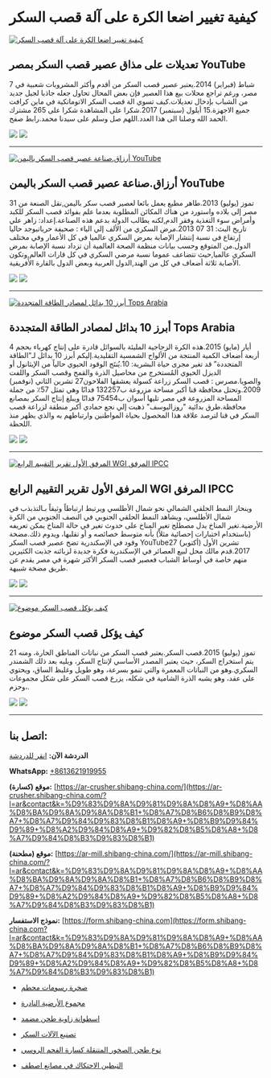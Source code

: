 # كيفية تغيير اضعا الكرة على آلة قصب السكر

<a href="https://swt.shibang-china.com/?l=ar&img&k=%D9%83%D9%8A%D9%81%D9%8A%D8%A9+%D8%AA%D8%BA%D9%8A%D9%8A%D8%B1+%D8%A7%D8%B6%D8%B9%D8%A7+%D8%A7%D9%84%D9%83%D8%B1%D8%A9+%D8%B9%D9%84%D9%89+%D8%A2%D9%84%D8%A9+%D9%82%D8%B5%D8%A8+%D8%A7%D9%84%D8%B3%D9%83%D8%B1" target="_blank">![كيفية تغيير اضعا الكرة على آلة قصب السكر](http://static.shibang-china.com/all-800x300/34.jpg)</a>

## تعديلات على مذاق عصير قصب السكر بمصر YouTube
7 شباط (فبراير) 2014.يعتبر عصير قصب السكر من أقدم وأكثر المشروبات شعبية في مصر، ورغم تراجع محلات بيع هذا العصير فإن بعض المحال تحاول جعله جاذبا لجيل جديد من الشباب بإدخال تعديلات.كيف تسوي الة قصب السكر الاتوماتكية في ماين كرافت جميع الاجهزة.15 أيلول (سبتمبر) 2017.شكرا على المشاهدة شكرا على 265 مشترك الحمد الله وصلنا الى هذا العدد.اللهم صل وسلم على سيدنا محمد.رابط صفح.


<a href="https://whatsapp.shibangsoft.com/WhatsApp.php" target="_blank" title="WhatsApp">![](http://static.shibang-china.com/icon/whatsapp.png)</a> <a href="https://swt.shibang-china.com/?l=ar&icon&k=%D9%83%D9%8A%D9%81%D9%8A%D8%A9+%D8%AA%D8%BA%D9%8A%D9%8A%D8%B1+%D8%A7%D8%B6%D8%B9%D8%A7+%D8%A7%D9%84%D9%83%D8%B1%D8%A9+%D8%B9%D9%84%D9%89+%D8%A2%D9%84%D8%A9+%D9%82%D8%B5%D8%A8+%D8%A7%D9%84%D8%B3%D9%83%D8%B1" target="_blank">![](http://static.shibang-china.com/icon/chat-ar.png)</a>

---

<a href="https://swt.shibang-china.com/?l=ar&img&k=%D9%83%D9%8A%D9%81%D9%8A%D8%A9+%D8%AA%D8%BA%D9%8A%D9%8A%D8%B1+%D8%A7%D8%B6%D8%B9%D8%A7+%D8%A7%D9%84%D9%83%D8%B1%D8%A9+%D8%B9%D9%84%D9%89+%D8%A2%D9%84%D8%A9+%D9%82%D8%B5%D8%A8+%D8%A7%D9%84%D8%B3%D9%83%D8%B1" target="_blank">![أرزاق.صناعة عصير قصب السكر باليمن YouTube](http://static.shibang-china.com/all-800x300/1358.jpg)</a>

## أرزاق.صناعة عصير قصب السكر باليمن YouTube
31 تموز (يوليو) 2013.طاهر مطيع يعمل بائعا لعصير قصب سكر باليمن,نقل الصنعة من مصر إلى بلاده واستورد من هناك المكائن المطلوبة بعدما علم بفوائد قصب السكر للكبد وأمراض سوء التغذية وفقر الدم,لكنه يطالب الدولة بدعم هذه الصناعة.إعداد: زاهر علي تاريخ البث: 31 07 2013.مرض السكري من الألف إلي الياء : صحيفة حرياتيوجد حاليا إرتفاع فى نسبة إنتشار الإصابة بمرض السكري عالميا فى كل الأعمار وفي مختلف الدول.من المتوقع وحسب بيانات منظمة الصحة العالمية أن تزداد نسبة الإصابة بمرض السكري عالميا,حيث تتضاعف عموما نسبة مرضي السكري في كل قارات العالم,وتكون الأصابة ثلاثة أضعاف في كل من الهند,الدول العربية وبعض الدول بالقارة الأفريقية.


<a href="https://whatsapp.shibangsoft.com/WhatsApp.php" target="_blank" title="WhatsApp">![](http://static.shibang-china.com/icon/whatsapp.png)</a> <a href="https://swt.shibang-china.com/?l=ar&icon&k=%D9%83%D9%8A%D9%81%D9%8A%D8%A9+%D8%AA%D8%BA%D9%8A%D9%8A%D8%B1+%D8%A7%D8%B6%D8%B9%D8%A7+%D8%A7%D9%84%D9%83%D8%B1%D8%A9+%D8%B9%D9%84%D9%89+%D8%A2%D9%84%D8%A9+%D9%82%D8%B5%D8%A8+%D8%A7%D9%84%D8%B3%D9%83%D8%B1" target="_blank">![](http://static.shibang-china.com/icon/chat-ar.png)</a>

---

<a href="https://swt.shibang-china.com/?l=ar&img&k=%D9%83%D9%8A%D9%81%D9%8A%D8%A9+%D8%AA%D8%BA%D9%8A%D9%8A%D8%B1+%D8%A7%D8%B6%D8%B9%D8%A7+%D8%A7%D9%84%D9%83%D8%B1%D8%A9+%D8%B9%D9%84%D9%89+%D8%A2%D9%84%D8%A9+%D9%82%D8%B5%D8%A8+%D8%A7%D9%84%D8%B3%D9%83%D8%B1" target="_blank">![أبرز 10 بدائل لمصادر الطاقة المتجددة Tops Arabia](http://static.shibang-china.com/all-800x300/1094.jpg)</a>

## أبرز 10 بدائل لمصادر الطاقة المتجددة Tops Arabia
4 أيار (مايو) 2015.هذه الكرة الزجاجية المليئة بالسوائل قادرة على إنتاج كهرباء بحجم أربعة أضعاف الكمية المنتجة من الألواح الشمسية التقليدية.إليكم أبرز 10 بدائل لـ”الطاقة المتجددة” قد تغير مجرى حياة البشرية: 10.يُنتَج الوقود الحيوي حالياً من الإيثانول أو الديزل الحيوي المُستخرج من محاصيل الذرة والقمح وقصب السكر واللفت والصويا.مصرس : قصب السكر زراعة كسولة يعشقها الفلاحون27 تشرين الثاني (نوفمبر) 2009.وتحتل محافظة قنا أكبر مساحة مزروعة ب132257 فدانًا وهي تمثل 57٪ من جملة المساحة المزروعة في مصر تليها أسوان ب75454 فدانًا ويبلغ إنتاج السكر بمصانع محافظة.طرق بدائية &quot;روزاليوسف&quot; ذهبت إلي نجع حمادي أكبر منطقة لزراعة قصب السكر في قنا لترصد علاقة هذا المحصول بحياة المواطنين وارتباطهم به والذي يظهر منذ اللحظة.


<a href="https://whatsapp.shibangsoft.com/WhatsApp.php" target="_blank" title="WhatsApp">![](http://static.shibang-china.com/icon/whatsapp.png)</a> <a href="https://swt.shibang-china.com/?l=ar&icon&k=%D9%83%D9%8A%D9%81%D9%8A%D8%A9+%D8%AA%D8%BA%D9%8A%D9%8A%D8%B1+%D8%A7%D8%B6%D8%B9%D8%A7+%D8%A7%D9%84%D9%83%D8%B1%D8%A9+%D8%B9%D9%84%D9%89+%D8%A2%D9%84%D8%A9+%D9%82%D8%B5%D8%A8+%D8%A7%D9%84%D8%B3%D9%83%D8%B1" target="_blank">![](http://static.shibang-china.com/icon/chat-ar.png)</a>

---

<a href="https://swt.shibang-china.com/?l=ar&img&k=%D9%83%D9%8A%D9%81%D9%8A%D8%A9+%D8%AA%D8%BA%D9%8A%D9%8A%D8%B1+%D8%A7%D8%B6%D8%B9%D8%A7+%D8%A7%D9%84%D9%83%D8%B1%D8%A9+%D8%B9%D9%84%D9%89+%D8%A2%D9%84%D8%A9+%D9%82%D8%B5%D8%A8+%D8%A7%D9%84%D8%B3%D9%83%D8%B1" target="_blank">![المرفق الأول تقرير التقييم الرابع WGI المرفق IPCC](http://static.shibang-china.com/all-800x300/547.jpg)</a>

## المرفق الأول تقرير التقييم الرابع WGI المرفق IPCC
وينحاز النمط الحلقي الشمالي نحو شمال الأطلسي ويرتبط ارتباطاً وثيقاً بـالتذبذب في شمال الأطلسي، ويشاهد النمط الحلقي الجنوبي في النصف الجنوبي من الكرة الأرضية.تغير المناخ يدل مصطلح تغير المناخ على حدوث تغير في حالة المناخ يمكن تعريفه (باستخدام اختبارات إحصائية مثلاً) بأنه متوسط خصائصه و أو تقلبها، ويدوم ذلك.مضخة وقود في الإسكندرية تضخ عصير قصب السكر YouTube27 تشرين الأول (أكتوبر) 2017.قدم مالك محل لبيع العصائر في الإسكندرية فكرة جديدة لزبائنه جذبت الكثيرين منهم خاصة في أوساط الشباب فعصير قصب السكر الأكثر شهرة في مصر يقدم عن طريق مضخة شبيهة.


<a href="https://whatsapp.shibangsoft.com/WhatsApp.php" target="_blank" title="WhatsApp">![](http://static.shibang-china.com/icon/whatsapp.png)</a> <a href="https://swt.shibang-china.com/?l=ar&icon&k=%D9%83%D9%8A%D9%81%D9%8A%D8%A9+%D8%AA%D8%BA%D9%8A%D9%8A%D8%B1+%D8%A7%D8%B6%D8%B9%D8%A7+%D8%A7%D9%84%D9%83%D8%B1%D8%A9+%D8%B9%D9%84%D9%89+%D8%A2%D9%84%D8%A9+%D9%82%D8%B5%D8%A8+%D8%A7%D9%84%D8%B3%D9%83%D8%B1" target="_blank">![](http://static.shibang-china.com/icon/chat-ar.png)</a>

---

<a href="https://swt.shibang-china.com/?l=ar&img&k=%D9%83%D9%8A%D9%81%D9%8A%D8%A9+%D8%AA%D8%BA%D9%8A%D9%8A%D8%B1+%D8%A7%D8%B6%D8%B9%D8%A7+%D8%A7%D9%84%D9%83%D8%B1%D8%A9+%D8%B9%D9%84%D9%89+%D8%A2%D9%84%D8%A9+%D9%82%D8%B5%D8%A8+%D8%A7%D9%84%D8%B3%D9%83%D8%B1" target="_blank">![كيف يؤكل قصب السكر موضوع](http://static.shibang-china.com/all-800x300/476.jpg)</a>

## كيف يؤكل قصب السكر موضوع
21 تموز (يوليو) 2015.قصب السكر.يعتبر قصب السكر من نباتات المناطق الحارة، ومنه يتم استخراج السكر، حيث يعتبر المصدر الأساسي لإنتاج السكر، ويليه بعد ذلك الشمندر السكري.وهو من النباتات المعمرة والتي تنمو بسرعة، وهو طويل وغليظ الساق، ويحتوي على عقد، وهو يشبه الذرة الشامية في شكله، يزرع قصب السكر على شكل مجموعات وحزم،.

<a href="https://whatsapp.shibangsoft.com/WhatsApp.php" target="_blank" title="WhatsApp">![](http://static.shibang-china.com/icon/whatsapp.png)</a> <a href="https://swt.shibang-china.com/?l=ar&icon&k=%D9%83%D9%8A%D9%81%D9%8A%D8%A9+%D8%AA%D8%BA%D9%8A%D9%8A%D8%B1+%D8%A7%D8%B6%D8%B9%D8%A7+%D8%A7%D9%84%D9%83%D8%B1%D8%A9+%D8%B9%D9%84%D9%89+%D8%A2%D9%84%D8%A9+%D9%82%D8%B5%D8%A8+%D8%A7%D9%84%D8%B3%D9%83%D8%B1" target="_blank">![](http://static.shibang-china.com/icon/chat-ar.png)</a>

---
## اتصل بنا:

**الدردشة الآن:** [انقر للدردشة](https://swt.shibang-china.com?l=ar&contact&k=%D9%83%D9%8A%D9%81%D9%8A%D8%A9+%D8%AA%D8%BA%D9%8A%D9%8A%D8%B1+%D8%A7%D8%B6%D8%B9%D8%A7+%D8%A7%D9%84%D9%83%D8%B1%D8%A9+%D8%B9%D9%84%D9%89+%D8%A2%D9%84%D8%A9+%D9%82%D8%B5%D8%A8+%D8%A7%D9%84%D8%B3%D9%83%D8%B1)

**WhatsApp:**  [+8613621919955](https://whatsapp.shibangsoft.com/WhatsApp.php)

**موقع (كسارة):** [https://ar-crusher.shibang-china.com/](https://ar-crusher.shibang-china.com/?l=ar&contact&k=%D9%83%D9%8A%D9%81%D9%8A%D8%A9+%D8%AA%D8%BA%D9%8A%D9%8A%D8%B1+%D8%A7%D8%B6%D8%B9%D8%A7+%D8%A7%D9%84%D9%83%D8%B1%D8%A9+%D8%B9%D9%84%D9%89+%D8%A2%D9%84%D8%A9+%D9%82%D8%B5%D8%A8+%D8%A7%D9%84%D8%B3%D9%83%D8%B1)

**موقع (مطحنة):** [https://ar-mill.shibang-china.com/](https://ar-mill.shibang-china.com/?l=ar&contact&k=%D9%83%D9%8A%D9%81%D9%8A%D8%A9+%D8%AA%D8%BA%D9%8A%D9%8A%D8%B1+%D8%A7%D8%B6%D8%B9%D8%A7+%D8%A7%D9%84%D9%83%D8%B1%D8%A9+%D8%B9%D9%84%D9%89+%D8%A2%D9%84%D8%A9+%D9%82%D8%B5%D8%A8+%D8%A7%D9%84%D8%B3%D9%83%D8%B1)

**نموذج الاستفسار:** [https://form.shibang-china.com](https://form.shibang-china.com?l=ar&contact&k=%D9%83%D9%8A%D9%81%D9%8A%D8%A9+%D8%AA%D8%BA%D9%8A%D9%8A%D8%B1+%D8%A7%D8%B6%D8%B9%D8%A7+%D8%A7%D9%84%D9%83%D8%B1%D8%A9+%D8%B9%D9%84%D9%89+%D8%A2%D9%84%D8%A9+%D9%82%D8%B5%D8%A8+%D8%A7%D9%84%D8%B3%D9%83%D8%B1)

* [صخرة رسومات محطم](../29/%D8%B5%D8%AE%D8%B1%D8%A9%20%D8%B1%D8%B3%D9%88%D9%85%D8%A7%D8%AA%20%D9%85%D8%AD%D8%B7%D9%85.md)

* [مجموع الأرضية النادرة](../29/%D9%85%D8%AC%D9%85%D9%88%D8%B9%20%D8%A7%D9%84%D8%A3%D8%B1%D8%B6%D9%8A%D8%A9%20%D8%A7%D9%84%D9%86%D8%A7%D8%AF%D8%B1%D8%A9.md)

* [اسطوانة زاوية طحن مضمد](../30/%D8%A7%D8%B3%D8%B7%D9%88%D8%A7%D9%86%D8%A9%20%D8%B2%D8%A7%D9%88%D9%8A%D8%A9%20%D8%B7%D8%AD%D9%86%20%D9%85%D8%B6%D9%85%D8%AF.md)

* [تصنيع الآلات السكر](../30/%D8%AA%D8%B5%D9%86%D9%8A%D8%B9%20%D8%A7%D9%84%D8%A2%D9%84%D8%A7%D8%AA%20%D8%A7%D9%84%D8%B3%D9%83%D8%B1.md)

* [نوع طحن الصخور المتنقلة كسارة الفحم الروسي](../27/%D9%86%D9%88%D8%B9%20%D8%B7%D8%AD%D9%86%20%D8%A7%D9%84%D8%B5%D8%AE%D9%88%D8%B1%20%D8%A7%D9%84%D9%85%D8%AA%D9%86%D9%82%D9%84%D8%A9%20%D9%83%D8%B3%D8%A7%D8%B1%D8%A9%20%D8%A7%D9%84%D9%81%D8%AD%D9%85%20%D8%A7%D9%84%D8%B1%D9%88%D8%B3%D9%8A.md)

* [التبطين الاحتكاك في مصانع اصطف](../28/%D8%A7%D9%84%D8%AA%D8%A8%D8%B7%D9%8A%D9%86%20%D8%A7%D9%84%D8%A7%D8%AD%D8%AA%D9%83%D8%A7%D9%83%20%D9%81%D9%8A%20%D9%85%D8%B5%D8%A7%D9%86%D8%B9%20%D8%A7%D8%B5%D8%B7%D9%81.md)